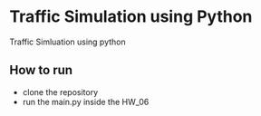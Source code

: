 # Traffic Simulation using Python
 Traffic Simluation using python 

## How to run
- clone the repository
- run the main.py inside the HW_06